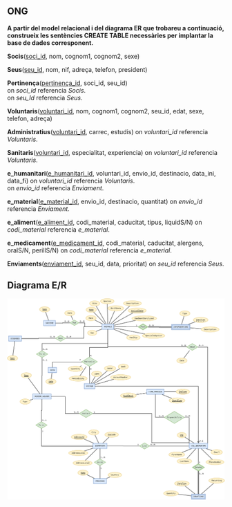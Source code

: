 ## ONG

**A partir del model relacional i del diagrama ER que trobareu a continuació, construeix les sentències CREATE TABLE necessàries per implantar la base de dades corresponent.**

**Socis**(<ins>soci_id</ins>, nom, cognom1, cognom2, sexe)<br>

**Seus**(<ins>seu_id</ins>, nom, nif, adreça, telefon, president)<br>

**Pertinença**(<ins>pertinença_id</ins>, soci_id, seu_id)<br>
    on *soci_id* referencia *Socis*.<br>
    on *seu_Id* referencia *Seus*.

**Voluntaris**(<ins>voluntari_id</ins>, nom, cognom1, cognom2, seu_id, edat, sexe, telefon, adreça)<br>

**Administratius**(<ins>voluntari_id</ins>, carrec, estudis)
    on *voluntari_id* referencia *Voluntaris*.<br>

**Sanitaris**(<ins>voluntari_id</ins>, especialitat, experiencia)
    on *voluntari_id* referencia *Voluntaris*.<br>

**e_humanitari**(<ins>e_humanitari_id</ins>, voluntari_id, envio_id, destinacio, data_ini, data_fi)
    on *voluntari_id* referencia *Voluntaris*.<br>
    on *envio_id* referencia *Enviament*.<br>

**e_material**(<ins>e_material_id</ins>, envio_id, destinacio, quantitat)
    on *envio_id* referencia *Enviament*.<br>

**e_aliment**(<ins>e_aliment_id</ins>, codi_material, caducitat, tipus, liquidS/N)
    on *codi_material* referencia *e_material*.<br>

**e_medicament**(<ins>e_medicament_id</ins>, codi_material, caducitat, alergens, oralS/N, perillS/N)
    on *codi_material* referencia *e_material*.<br>

**Enviaments**(<ins>enviament_id</ins>, seu_id, data, prioritat)
    on *seu_id* referencia *Seus*.<br>

## Diagrama E/R

  <div style="text-align: center;">
    <img src="https://github.com/victordomgs/Bases-de-Dades/blob/main/SQL-DDL/EER/ERR-protectora.png" alt="EER-protectora" width="885" height="auto"/>
  </div>
